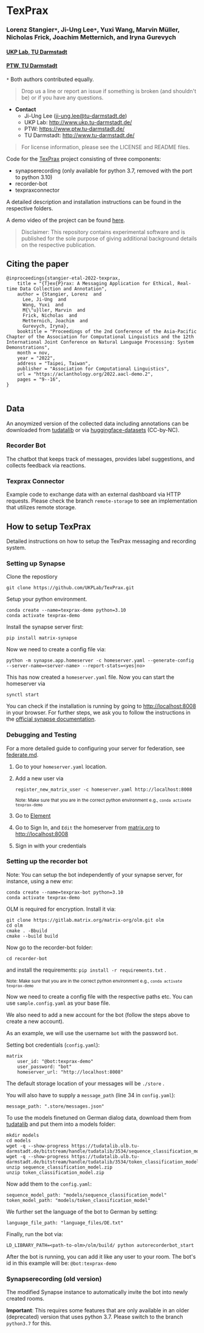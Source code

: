 # TexPrax
### Lorenz Stangier`*`, Ji-Ung Lee`*`, Yuxi Wang, Marvin Müller, Nicholas Frick, Joachim Metternich, and Iryna Gurevych
#### [UKP Lab, TU Darmstadt](https://www.informatik.tu-darmstadt.de/ukp/ukp_home/index.en.jsp)
#### [PTW, TU Darmstadt](https://www.ptw.tu-darmstadt.de/institut_ptw/index.de.jsp)
`*` Both authors contributed equally.

> Drop us a line or report an issue if something is broken (and shouldn't be) or if you have any questions.

* **Contact** 
    * Ji-Ung Lee (ji-ung.lee@tu-darmstadt.de) 
    * UKP Lab: http://www.ukp.tu-darmstadt.de/
    * PTW: https://www.ptw.tu-darmstadt.de/
    * TU Darmstadt: http://www.tu-darmstadt.de/

> For license information, please see the LICENSE and README files.

Code for the [TexPrax](https://texprax.de/) project consisting of three components:

* synapserecording (only available for python 3.7, removed with the port to python 3.10)
* recorder-bot
* texpraxconnector

A detailed description and installation instructions can be found in the respective folders.

A demo video of the project can be found [here](https://nextcloud.ukp.informatik.tu-darmstadt.de/index.php/s/EcQxDwAEeNT4w8n).

> Disclaimer: This repository contains experimental software and is published for the sole purpose of giving additional background details on the respective publication. 

## Citing the paper 

```
@inproceedings{stangier-etal-2022-texprax,
    title = "{T}ex{P}rax: A Messaging Application for Ethical, Real-time Data Collection and Annotation",
    author = {Stangier, Lorenz  and
      Lee, Ji-Ung  and
      Wang, Yuxi  and
      M{\"u}ller, Marvin  and
      Frick, Nicholas  and
      Metternich, Joachim  and
      Gurevych, Iryna},
    booktitle = "Proceedings of the 2nd Conference of the Asia-Pacific Chapter of the Association for Computational Linguistics and the 12th International Joint Conference on Natural Language Processing: System Demonstrations",
    month = nov,
    year = "2022",
    address = "Taipei, Taiwan",
    publisher = "Association for Computational Linguistics",
    url = "https://aclanthology.org/2022.aacl-demo.2",
    pages = "9--16",
}


```

## Data

An anoymized version of the collected data including annotations can be downloaded from [tudatalib](https://tudatalib.ulb.tu-darmstadt.de/handle/tudatalib/3534) or via [huggingface-datasets](https://huggingface.co/datasets/UKPLab/TexPrax) (CC-by-NC). 

### Recorder Bot

The chatbot that keeps track of messages, provides label suggestions, and collects feedback via reactions.

### Texprax Connector

Example code to exchange data with an external dashboard via HTTP requests. 
Please check the branch ```remote-storage``` to see an implementation that utilizes remote storage.

## How to setup TexPrax

Detailed instructions on how to setup the TexPrax messaging and recording system.

### Setting up Synapse

Clone the repostiory

```git clone https://github.com/UKPLab/TexPrax.git```


Setup your python environment.

```
conda create --name=texprax-demo python=3.10
conda activate texprax-demo
```

Install the synapse server first:
```
pip install matrix-synapse
```

Now we need to create a config file via:
```
python -m synapse.app.homeserver -c homeserver.yaml --generate-config --server-name=<server-name> --report-stats=<yes|no>
```

This has now created a ```homeserver.yaml``` file. Now you can start the homeserver via 

```synctl start``` 

You can check if the installation is running by going to [http://localhost:8008](http://localhost:8008) in your browser.
For further steps, we ask you to follow the instructions in the [official synapse documentation](https://github.com/UKPLab/TexPrax/blob/main/synapserecording/INSTALL.md#setting-up-synapse).


### Debugging and Testing

For a more detailed guide to configuring your server for federation, see
[federate.md](docs/federate.md).


1. Go to your ```homeserver.yaml``` location.
2. Add a new user via
    
    ```
    register_new_matrix_user -c homeserver.yaml http://localhost:8008
    ```
    
    <small>Note: Make sure that you are in the correct python environment e.g., ```conda activate texprax-demo```
    </small>

3. Go to [Element](https://app.element.io/)
4. Go to Sign In, and ```Edit``` the homeserver from [matrix.org](matrix.org) to [http://localhost:8008](http://localhost:8008) 
5. Sign in with your credentials

### Setting up the recorder bot

Note: You can setup the bot independently of your synapse server, for instance, using a new env:

```
conda create --name=texprax-bot python=3.10
conda activate texprax-demo
```

OLM is required for encryption. Install it via:

    git clone https://gitlab.matrix.org/matrix-org/olm.git olm
    cd olm
    cmake . -Bbuild
    cmake --build build


Now go to the recorder-bot folder: 

```cd recorder-bot``` 

and install the requirements: 
```pip install -r requirements.txt``` .

<small>Note: Make sure that you are in the correct python environment e.g., ```conda activate texprax-demo```
</small>

Now we need to create a config file with the respective paths etc. You can use ```sample.config.yaml``` as your base file.

We also need to add a new account for the bot (follow the steps above to create a new account). 

As an example, we will use the username ```bot``` with the password ```bot```. 

Setting bot credentials (```config.yaml```):

    matrix
        user_id: "@bot:texprax-demo"
        user_password: "bot"
        homeserver_url: "http://localhost:8008"

The default storage location of your messages will be ```./store``` . 

You will also have to supply a ```message_path``` (line 34 in ```config.yaml```):

    message_path: ".store/messages.json"

To use the models finetuned on German dialog data, download them from [tudatalib](https://tudatalib.ulb.tu-darmstadt.de/handle/tudatalib/3534) and put them into a models folder:

    mkdir models
    cd models
    wget -q --show-progress https://tudatalib.ulb.tu-darmstadt.de/bitstream/handle/tudatalib/3534/sequence_classification_model.zip
    wget -q --show-progress https://tudatalib.ulb.tu-darmstadt.de/bitstream/handle/tudatalib/3534/token_classification_model.zip
    unzip sequence_classification_model.zip
    unzip token_classification_model.zip

Now add them to the ```config.yaml```:

    sequence_model_path: "models/sequence_classification_model"  
    token_model_path: "models/token_classification_model"  

We further set the language of the bot to German by setting:

    language_file_path: "language_files/DE.txt"

Finally, run the bot via:

```
LD_LIBRARY_PATH=<path-to-olm>/olm/build/ python autorecorderbot_start
```

After the bot is running, you can add it like any user to your room. The bot's id in this example will be: `@bot:texprax-demo`


### Synapserecording (old version)

The modified Synapse instance to automatically invite the bot into newly created rooms.

**Important**: This requires some features that are only available in an older (deprecated) version that uses python 3.7.
Please switch to the branch ```python3.7``` for this.
